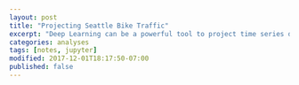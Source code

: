```yaml
---
layout: post
title: "Projecting Seattle Bike Traffic"
excerpt: "Deep Learning can be a powerful tool to project time series data.  Learn how to project bicycle traffic on a Seattle bridge using previous data."
categories: analyses
tags: [notes, jupyter]
modified: 2017-12-01T18:17:50-07:00
published: false
---
```


